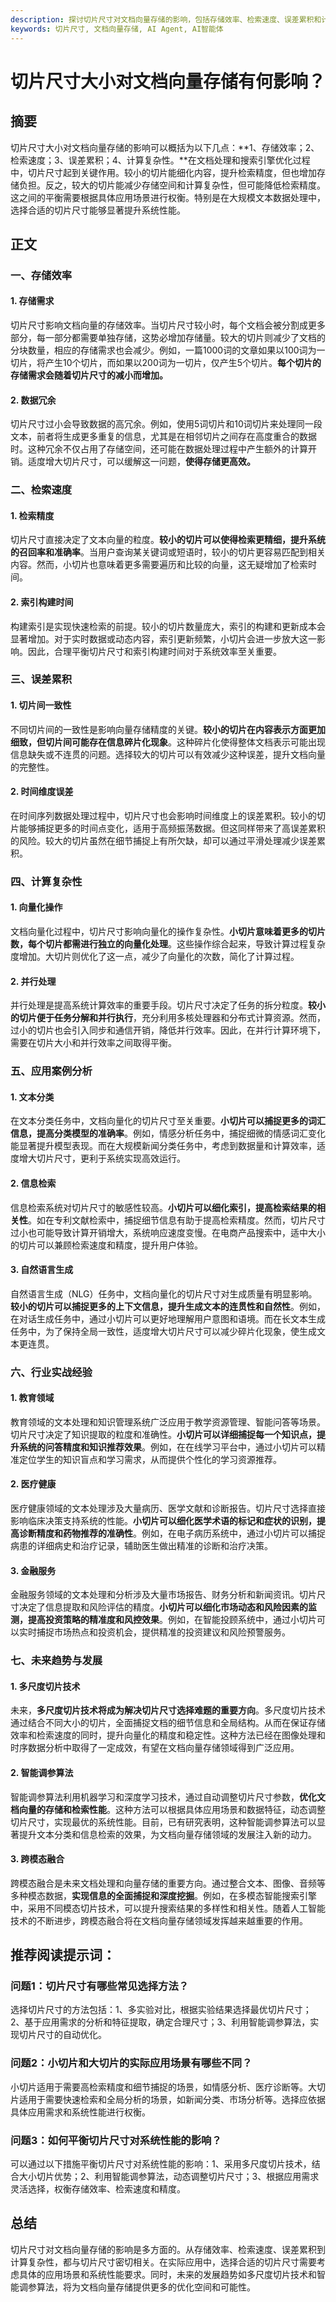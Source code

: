 ```yaml
---
description: 探讨切片尺寸对文档向量存储的影响，包括存储效率、检索速度、误差累积和计算复杂性等。分享行业实战经验和未来趋势，解答切片尺寸选择方法、应用场景和性能影响。
keywords: 切片尺寸, 文档向量存储, AI Agent, AI智能体
---
```

# 切片尺寸大小对文档向量存储有何影响？


## 摘要

切片尺寸大小对文档向量存储的影响可以概括为以下几点：**1、存储效率；2、检索速度；3、误差累积；4、计算复杂性。**在文档处理和搜索引擎优化过程中，切片尺寸起到关键作用。较小的切片能细化内容，提升检索精度，但也增加存储负担。反之，较大的切片能减少存储空间和计算复杂性，但可能降低检索精度。这之间的平衡需要根据具体应用场景进行权衡。特别是在大规模文本数据处理中，选择合适的切片尺寸能够显著提升系统性能。

## 正文

### 一、存储效率

#### 1. 存储需求

切片尺寸影响文档向量的存储效率。当切片尺寸较小时，每个文档会被分割成更多部分，每一部分都需要单独存储，这势必增加存储量。较大的切片则减少了文档的分块数量，相应的存储需求也会减少。例如，一篇1000词的文章如果以100词为一切片，将产生10个切片，而如果以200词为一切片，仅产生5个切片。**每个切片的存储需求会随着切片尺寸的减小而增加。**

#### 2. 数据冗余

切片尺寸过小会导致数据的高冗余。例如，使用5词切片和10词切片来处理同一段文本，前者将生成更多重复的信息，尤其是在相邻切片之间存在高度重合的数据时。这种冗余不仅占用了存储空间，还可能在数据处理过程中产生额外的计算开销。适度增大切片尺寸，可以缓解这一问题，**使得存储更高效。**

### 二、检索速度

#### 1. 检索精度

切片尺寸直接决定了文本向量的粒度。**较小的切片可以使得检索更精细，提升系统的召回率和准确率**。当用户查询某关键词或短语时，较小的切片更容易匹配到相关内容。然而，小切片也意味着更多需要遍历和比较的向量，这无疑增加了检索时间。

#### 2. 索引构建时间

构建索引是实现快速检索的前提。较小的切片数量庞大，索引的构建和更新成本会显著增加。对于实时数据或动态内容，索引更新频繁，小切片会进一步放大这一影响。因此，合理平衡切片尺寸和索引构建时间对于系统效率至关重要。

### 三、误差累积

#### 1. 切片间一致性

不同切片间的一致性是影响向量存储精度的关键。**较小的切片在内容表示方面更加细致，但切片间可能存在信息碎片化现象**。这种碎片化使得整体文档表示可能出现信息缺失或不连贯的问题。选择较大的切片可以有效减少这种误差，提升文档向量的完整性。

#### 2. 时间维度误差

在时间序列数据处理过程中，切片尺寸也会影响时间维度上的误差累积。较小的切片能够捕捉更多的时间点变化，适用于高频振荡数据。但这同样带来了高误差累积的风险。较大的切片虽然在细节捕捉上有所欠缺，却可以通过平滑处理减少误差累积。

### 四、计算复杂性

#### 1. 向量化操作

文档向量化过程中，切片尺寸影响向量化的操作复杂性。**小切片意味着更多的切片数，每个切片都需进行独立的向量化处理**。这些操作综合起来，导致计算过程复杂度增加。大切片则优化了这一点，减少了向量化的次数，简化了计算过程。

#### 2. 并行处理

并行处理是提高系统计算效率的重要手段。切片尺寸决定了任务的拆分粒度。**较小的切片便于任务分解和并行执行**，充分利用多核处理器和分布式计算资源。然而，过小的切片也会引入同步和通信开销，降低并行效率。因此，在并行计算环境下，需要在切片大小和并行效率之间取得平衡。

### 五、应用案例分析

#### 1. 文本分类

在文本分类任务中，文档向量化的切片尺寸至关重要。**小切片可以捕捉更多的词汇信息，提高分类模型的准确率**。例如，情感分析任务中，捕捉细微的情感词汇变化能显著提升模型表现。而在大规模新闻分类任务中，考虑到数据量和计算效率，适度增大切片尺寸，更利于系统实现高效运行。

#### 2. 信息检索

信息检索系统对切片尺寸的敏感性较高。**小切片可以细化索引，提高检索结果的相关性**。如在专利文献检索中，捕捉细节信息有助于提高检索精度。然而，切片尺寸过小也可能导致计算开销增大，系统响应速度变慢。在电商产品搜索中，适中大小的切片可以兼顾检索速度和精度，提升用户体验。

#### 3. 自然语言生成

自然语言生成（NLG）任务中，文档向量化的切片尺寸对生成质量有明显影响。**较小的切片可以捕捉更多的上下文信息，提升生成文本的连贯性和自然性**。例如，在对话生成任务中，通过小切片可以更好地理解用户意图和语境。而在长文本生成任务中，为了保持全局一致性，适度增大切片尺寸可以减少碎片化现象，使生成文本更连贯。

### 六、行业实战经验

#### 1. 教育领域

教育领域的文本处理和知识管理系统广泛应用于教学资源管理、智能问答等场景。切片尺寸决定了知识提取的粒度和准确性。**小切片可以详细捕捉每一个知识点，提升系统的问答精度和知识推荐效果**。例如，在在线学习平台中，通过小切片可以精准定位学生的知识盲点和学习需求，从而提供个性化的学习资源推荐。

#### 2. 医疗健康

医疗健康领域的文本处理涉及大量病历、医学文献和诊断报告。切片尺寸选择直接影响临床决策支持系统的性能。**小切片可以细化医学术语的标记和症状的识别，提高诊断精度和药物推荐的准确性**。例如，在电子病历系统中，通过小切片可以捕捉病患的详细病史和治疗记录，辅助医生做出精准的诊断和治疗决策。

#### 3. 金融服务

金融服务领域的文本处理和分析涉及大量市场报告、财务分析和新闻资讯。切片尺寸决定了信息提取和风险评估的精度。**小切片可以细化市场动态和风险因素的监测，提高投资策略的精准度和风控效果**。例如，在智能投顾系统中，通过小切片可以实时捕捉市场热点和投资机会，提供精准的投资建议和风险预警服务。

### 七、未来趋势与发展

#### 1. 多尺度切片技术

未来，**多尺度切片技术将成为解决切片尺寸选择难题的重要方向**。多尺度切片技术通过结合不同大小的切片，全面捕捉文档的细节信息和全局结构。从而在保证存储效率和检索速度的同时，提升向量化的精度和稳定性。这种方法已经在图像处理和时序数据分析中取得了一定成效，有望在文档向量存储领域得到广泛应用。

#### 2. 智能调参算法

智能调参算法利用机器学习和深度学习技术，通过自动调整切片尺寸参数，**优化文档向量的存储和检索性能**。这种方法可以根据具体应用场景和数据特征，动态调整切片尺寸，实现最优的系统性能。目前，已有研究表明，这种智能调参算法可以显著提升文本分类和信息检索的效果，为文档向量存储领域的发展注入新的动力。

#### 3. 跨模态融合

跨模态融合是未来文档处理和向量存储的重要方向。通过整合文本、图像、音频等多种模态数据，**实现信息的全面捕捉和深度挖掘**。例如，在多模态智能搜索引擎中，采用不同模态切片技术，可以提升搜索结果的多样性和相关性。随着人工智能技术的不断进步，跨模态融合将在文档向量存储领域发挥越来越重要的作用。

## 推荐阅读提示词：

### 问题1：**切片尺寸有哪些常见选择方法？**

选择切片尺寸的方法包括：1、多实验对比，根据实验结果选择最优切片尺寸；2、基于应用需求的分析和特征提取，确定合理尺寸；3、利用智能调参算法，实现切片尺寸的自动优化。

### 问题2：**小切片和大切片的实际应用场景有哪些不同？**

小切片适用于需要高检索精度和细节捕捉的场景，如情感分析、医疗诊断等。大切片适用于需要快速检索和全局分析的场景，如新闻分类、市场分析等。选择应依据具体应用需求和系统性能进行权衡。

### 问题3：**如何平衡切片尺寸对系统性能的影响？**

可以通过以下措施平衡切片尺寸对系统性能的影响：1、采用多尺度切片技术，结合大小切片优势；2、利用智能调参算法，动态调整切片尺寸；3、根据应用需求灵活选择，权衡存储效率、检索速度和精度。

## 总结

切片尺寸对文档向量存储的影响是多方面的。从存储效率、检索速度、误差累积到计算复杂性，都与切片尺寸密切相关。在实际应用中，选择合适的切片尺寸需要考虑具体的应用场景和系统性能要求。同时，未来的发展趋势如多尺度切片技术和智能调参算法，将为文档向量存储提供更多的优化空间和可能性。